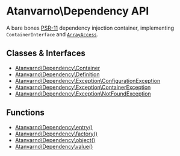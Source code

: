 # Atanvarno\Dependency API
A bare bones [PSR-11](http://www.php-fig.org/psr/psr-11/) dependency injection 
container, implementing `ContainerInterface` and [`ArrayAccess`](http://php.net/manual/en/class.arrayaccess.php).

## Classes & Interfaces
* [Atanvarno\Dependency\Container](Container.md)
* [Atanvarno\Dependency\Definition](Definition.md)
* [Atanvarno\Dependency\Exception\ConfigurationException](ConfigurationException.md)
* [Atanvarno\Dependency\Exception\ContainerException](ContainerException.md)
* [Atanvarno\Dependency\Exception\NotFoundException](NotFoundException.md)

## Functions
* [Atanvarno\Dependency\entry()](Functions.md#entry)
* [Atanvarno\Dependency\factory()](Functions.md#factory)
* [Atanvarno\Dependency\object()](Functions.md#object)
* [Atanvarno\Dependency\value()](Functions.md#value)
